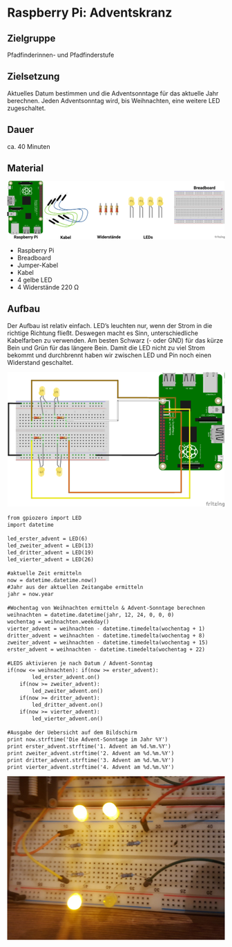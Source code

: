 # Raspberry Pi: Adventskranz

## Zielgruppe
Pfadfinderinnen- und Pfadfinderstufe

## Zielsetzung
Aktuelles Datum bestimmen und die Adventsonntage für das aktuelle Jahr berechnen.
Jeden Adventsonntag wird, bis Weihnachten, eine weitere LED zugeschaltet.

## Dauer
ca. 40 Minuten

## Material

![](/images/adventskranz_Material.png)

- Raspberry Pi
- Breadboard
- Jumper-Kabel
- Kabel
- 4 gelbe LED
- 4 Widerstände 220 Ω

## Aufbau
Der Aufbau ist relativ einfach. LED’s leuchten nur, wenn der Strom in die richtige Richtung fließt. Deswegen macht es Sinn, unterschiedliche Kabelfarben zu verwenden. Am besten Schwarz (- oder GND) für das kürze Bein und Grün für das längere Bein.
Damit die LED nicht zu viel Strom bekommt und durchbrennt haben wir zwischen LED und Pin noch einen Widerstand geschaltet.

![](/images/adventskranz_Steckplatine.png)

```
from gpiozero import LED
import datetime

led_erster_advent = LED(6)
led_zweiter_advent = LED(13)
led_dritter_advent = LED(19)
led_vierter_advent = LED(26)

#aktuelle Zeit ermitteln
now = datetime.datetime.now()
#Jahr aus der aktuellen Zeitangabe ermitteln
jahr = now.year

#Wochentag von Weihnachten ermitteln & Advent-Sonntage berechnen
weihnachten = datetime.datetime(jahr, 12, 24, 0, 0, 0)
wochentag = weihnachten.weekday()
vierter_advent = weihnachten - datetime.timedelta(wochentag + 1)
dritter_advent = weihnachten - datetime.timedelta(wochentag + 8)
zweiter_advent = weihnachten - datetime.timedelta(wochentag + 15)
erster_advent = weihnachten - datetime.timedelta(wochentag + 22)

#LEDS aktivieren je nach Datum / Advent-Sonntag
if(now <= weihnachten): if(now >= erster_advent):
        led_erster_advent.on()
    if(now >= zweiter_advent):
        led_zweiter_advent.on()
    if(now >= dritter_advent):
        led_dritter_advent.on()
    if(now >= vierter_advent):
        led_vierter_advent.on()

#Ausgabe der Uebersicht auf dem Bildschirm
print now.strftime('Die Advent-Sonntage im Jahr %Y')
print erster_advent.strftime('1. Advent am %d.%m.%Y')
print zweiter_advent.strftime('2. Advent am %d.%m.%Y')
print dritter_advent.strftime('3. Advent am %d.%m.%Y')
print vierter_advent.strftime('4. Advent am %d.%m.%Y')
```
![](/images/IMG_20161025_215557.jpg)
